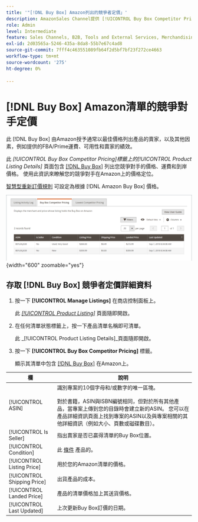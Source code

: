 ```yaml
---
title: '"[!DNL Buy Box] Amazon列出的競爭者定價」'
description: AmazonSales Channel提供 [!UICONTROL Buy Box Competitor Pricing] 索引標籤來協助您瞭解競爭對手在Amazon上的價格定位。
role: Admin
level: Intermediate
feature: Sales Channels, B2B, Tools and External Services, Merchandising, Integration
exl-id: 2d03565a-5246-435a-8da8-55b7e67c4ad8
source-git-commit: 7fff4c463551089fb64f2d5bf7bf23f272ce4663
workflow-type: tm+mt
source-wordcount: '275'
ht-degree: 0%

---
```


# [!DNL Buy Box] Amazon清單的競爭對手定價

此 [!DNL Buy Box] 由Amazon授予通常以最佳價格列出產品的賣家，以及其他因素，例如提供的FBA/Prime運費、可用性和賣家的績效。

此 _[!UICONTROL Buy Box Competitor Pricing]_標籤上的_[!UICONTROL Product Listing Details]_ 頁面包含 [[!DNL Buy Box]](./buy-box-competitor-pricing.md) 列出您競爭對手的價格、運費和到岸價格。 使用此資訊來瞭解您的競爭對手在Amazon上的價格定位。

[智慧型重新訂價規則](./intelligent-repricing-rules.md) 可設定為根據 [!DNL Amazon Buy Box] 價格。

![Buy Box競爭者定價詳細資料](assets/amazon-listing-details-buy-box.png){width="600" zoomable="yes"}

## 存取 [!DNL Buy Box] 競爭者定價詳細資料

1. 按一下 **[!UICONTROL Manage Listings]** 在商店控制面板上。

   此 [_[!UICONTROL Product Listing]_](./managing-product-listings.md) 頁面隨即開啟。

1. 在任何清單狀態標籤上，按一下產品清單名稱即可清單。

   此 _[!UICONTROL Product Listing Details]_頁面隨即開啟。

1. 按一下 **[!UICONTROL Buy Box Competitor Pricing]** 標籤。

   顯示其清單中包含 [[!DNL Buy Box]](./buy-box-competitor-pricing.md) 在Amazon上。

| 欄 | 說明 |
|-----------------------------|----------------------------------------------------------------------------------------------------------------------------------------------------------------------------------------------------------------------------------------------------------------------------------------------------------------------------------------------------------------------------------------|
| [!UICONTROL ASIN] | 識別專案的10個字母和/或數字的唯一區塊。<br><br>對於書籍，ASIN與ISBN編號相同，但對於所有其他產品，當專案上傳到您的目錄時會建立新的ASIN。 您可以在產品詳細資訊頁面上找到專案的ASIN以及與專案相關的其他詳細資訊（例如大小、頁數或磁碟數目）。 |
| [!UICONTROL Is Seller] | 指出賣家是否已贏得清單的Buy Box位置。 |
| [!UICONTROL Condition] | 此 [條件](./product-listing-condition.md) 產品的。 |
| [!UICONTROL Listing Price] | 用於您的Amazon清單的價格。 |
| [!UICONTROL Shipping Price] | 出貨產品的成本。 |
| [!UICONTROL Landed Price] | 產品的清單價格加上其送貨價格。 |
| [!UICONTROL Last Updated] | 上次更新Buy Box訂價的日期。 |
